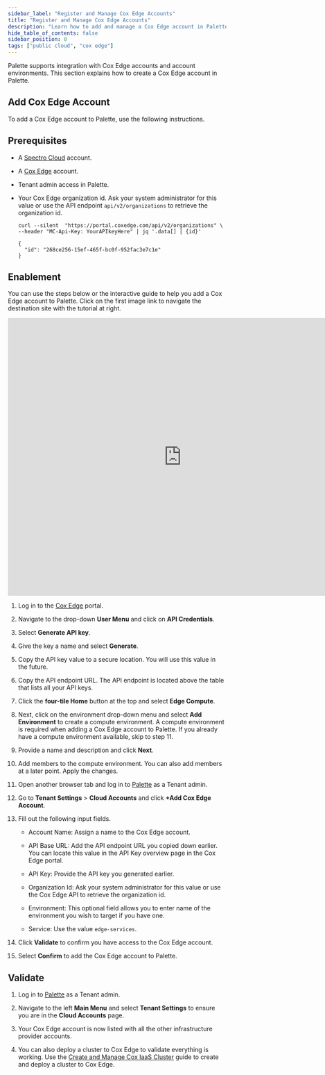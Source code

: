 ```yaml
---
sidebar_label: "Register and Manage Cox Edge Accounts"
title: "Register and Manage Cox Edge Accounts"
description: "Learn how to add and manage a Cox Edge account in Palette."
hide_table_of_contents: false
sidebar_position: 0
tags: ["public cloud", "cox edge"]
---
```


Palette supports integration with Cox Edge accounts and account environments. This section explains how to create a Cox
Edge account in Palette.

## Add Cox Edge Account

To add a Cox Edge account to Palette, use the following instructions.

## Prerequisites

- A [Spectro Cloud](https://console.spectrocloud.com) account.

- A [Cox Edge](https://portal.coxedge.com/login) account.

- Tenant admin access in Palette.

- Your Cox Edge organization id. Ask your system administrator for this value or use the API endpoint
  `api/v2/organizations` to retrieve the organization id.

  ```shell
  curl --silent  "https://portal.coxedge.com/api/v2/organizations" \
  --header "MC-Api-Key: YourAPIkeyHere" | jq '.data[] | {id}'
  ```

  ```shell hideClipboard
  {
    "id": "268ce256-15ef-465f-bc0f-952fac3e7c1e"
  }
  ```

## Enablement

You can use the steps below or the interactive guide to help you add a Cox Edge account to Palette. Click on the first
image link to navigate the destination site with the tutorial at right.

<iframe
  src="https://scribehow.com/embed/Add_Cox_Edge_Account_to_Palette__kgxQ9zckTo2aIM587hmdYw?removeLogo=true"
  width="800"
  height="640"
  allowfullscreen
  frameborder="0"
></iframe>

1. Log in to the [Cox Edge](https://portal.coxedge.com/login) portal.

2. Navigate to the drop-down **User Menu** and click on **API Credentials**.

3. Select **Generate API key**.

4. Give the key a name and select **Generate**.

5. Copy the API key value to a secure location. You will use this value in the future.

6. Copy the API endpoint URL. The API endpoint is located above the table that lists all your API keys.

7. Click the **four-tile Home** button at the top and select **Edge Compute**.

8. Next, click on the environment drop-down menu and select **Add Environment** to create a compute environment. A
   compute environment is required when adding a Cox Edge account to Palette. If you already have a compute environment
   available, skip to step 11.

9. Provide a name and description and click **Next**.

10. Add members to the compute environment. You can also add members at a later point. Apply the changes.

11. Open another browser tab and log in to [Palette](https://console.spectrocloud.com) as a Tenant admin.

12. Go to **Tenant Settings** > **Cloud Accounts** and click **+Add Cox Edge Account**.

13. Fill out the following input fields.

    - Account Name: Assign a name to the Cox Edge account.

    - API Base URL: Add the API endpoint URL you copied down earlier. You can locate this value in the API Key overview
      page in the Cox Edge portal.

    - API Key: Provide the API key you generated earlier.

    - Organization Id: Ask your system administrator for this value or use the Cox Edge API to retrieve the organization
      id.

    - Environment: This optional field allows you to enter name of the environment you wish to target if you have one.

    - Service: Use the value `edge-services`.

14. Click **Validate** to confirm you have access to the Cox Edge account.

15. Select **Confirm** to add the Cox Edge account to Palette.

## Validate

1. Log in to [Palette](https://console.spectrocloud.com) as a Tenant admin.

2. Navigate to the left **Main Menu** and select **Tenant Settings** to ensure you are in the **Cloud Accounts** page.

3. Your Cox Edge account is now listed with all the other infrastructure provider accounts.

4. You can also deploy a cluster to Cox Edge to validate everything is working. Use the
   [Create and Manage Cox IaaS Cluster](create-cox-cluster.md) guide to create and deploy a cluster to Cox Edge.
